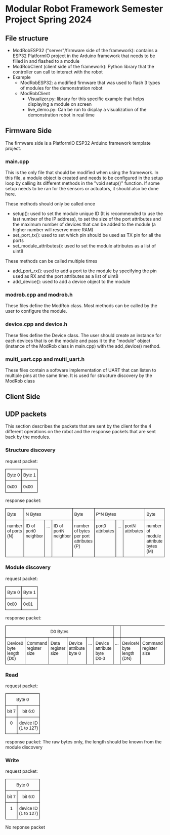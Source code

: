 # Modular Robot Framework Semester Project Spring 2024

## File structure

- ModRobESP32 ("server"/firmware side of the framework): contains a ESP32 PlatformIO project in the Arduino framework that needs to be filled in and flashed to a module
- ModRobClient (client side of the framework): Python library that the controller can call to interact with the robot
- Example
    - ModRobESP32: a modified firmware that was used to flash 3 types of modules for the demonstration robot
    - ModRobClient
        - Visualizer.py: library for this specific example that helps displaying a module on screen
        - live_demo.py: Can be run to display a visualization of the demonstration robot in real time


## Firmware Side
The firmware side is a PlatformIO ESP32 Arduino framework template project.
### main.cpp
This is the only file that should be modified when using the framework. In this file, a module object is created and needs to be configured in the setup loop by calling its different methods in the "void setup()" function. If some setup needs to be ran for the sensors or actuators, it should also be done here.

These methods should only be called once
- setup(): used to set the module unique ID (It is recommended to use the last number of the IP address), to set the size of the port attributes and the maximum number of devices that can be added to the module (a higher number will reserve more RAM)
- set_port_tx(): used to set which pin should be used as TX pin for all the ports
- set_module_attributes(): used to set the module attributes as a list of uint8

These methods can be called multiple times
- add_port_rx(): used to add a port to the module by specifying the pin used as RX and the port attributes as a list of uint8
- add_device(): used to add a device object to the module

### modrob.cpp and modrob.h
These files define the ModRob class. Most methods can be called by the user to configure the module.

### device.cpp and device.h
These files define the Device class. The user should create an instance for each devices that is on the module and pass it to the "module" object (instance of the ModRob class in main.cpp) with the add_device() method.

### multi_uart.cpp and multi_uart.h
These files contain a software implementation of UART that can listen to multiple pins at the same time. It is used for structure discovery by the ModRob class

## Client Side


## UDP packets
This section describes the packets that are sent by the client for the 4 different operations on the robot and the response packets that are sent back by the modules.

### Structure discovery
request packet:
<style type="text/css">
.tg  {border-collapse:collapse;border-spacing:0;}
.tg td{border-color:black;border-style:solid;border-width:1px;font-family:Arial, sans-serif;font-size:14px;
  overflow:hidden;padding:10px 5px;word-break:normal;}
.tg th{border-color:black;border-style:solid;border-width:1px;font-family:Arial, sans-serif;font-size:14px;
  font-weight:normal;overflow:hidden;padding:10px 5px;word-break:normal;}
.tg .tg-0lax{text-align:left;vertical-align:top}
</style>
<table class="tg"><thead>
  <tr>
    <th class="tg-0lax">Byte 0</th>
    <th class="tg-0lax">Byte 1</th>
  </tr></thead>
<tbody>
  <tr>
    <td class="tg-0lax">0x00</td>
    <td class="tg-0lax">0x00</td>
  </tr>
</tbody>
</table>

response packet:
<style type="text/css">
.tg  {border-collapse:collapse;border-spacing:0;}
.tg td{border-color:black;border-style:solid;border-width:1px;font-family:Arial, sans-serif;font-size:14px;
  overflow:hidden;padding:10px 5px;word-break:normal;}
.tg th{border-color:black;border-style:solid;border-width:1px;font-family:Arial, sans-serif;font-size:14px;
  font-weight:normal;overflow:hidden;padding:10px 5px;word-break:normal;}
.tg .tg-0lax{text-align:left;vertical-align:top}
</style>
<table class="tg"><thead>
  <tr>
    <th class="tg-0lax">Byte</th>
    <th class="tg-0lax" colspan="3">N Bytes</th>
    <th class="tg-0lax">Byte</th>
    <th class="tg-0lax" colspan="3">P*N Bytes</th>
    <th class="tg-0lax">Byte</th>
    <th class="tg-0lax">M Bytes</th>
  </tr></thead>
<tbody>
  <tr>
    <td class="tg-0lax">number of ports (N)</td>
    <td class="tg-0lax">ID of port0 neighbor</td>
    <td class="tg-0lax">...</td>
    <td class="tg-0lax">ID of portN neighbor</td>
    <td class="tg-0lax">number of bytes per port attributes (P)</td>
    <td class="tg-0lax">port0 attributes</td>
    <td class="tg-0lax">...</td>
    <td class="tg-0lax">portN attributes</td>
    <td class="tg-0lax">number of module attribute bytes (M)</td>
    <td class="tg-0lax">module attributes</td>
  </tr>
</tbody>
</table>

### Module discovery

request packet:
<style type="text/css">
.tg  {border-collapse:collapse;border-spacing:0;}
.tg td{border-color:black;border-style:solid;border-width:1px;font-family:Arial, sans-serif;font-size:14px;
  overflow:hidden;padding:10px 5px;word-break:normal;}
.tg th{border-color:black;border-style:solid;border-width:1px;font-family:Arial, sans-serif;font-size:14px;
  font-weight:normal;overflow:hidden;padding:10px 5px;word-break:normal;}
.tg .tg-0lax{text-align:left;vertical-align:top}
</style>
<table class="tg"><thead>
  <tr>
    <th class="tg-0lax">Byte 0</th>
    <th class="tg-0lax">Byte 1</th>
  </tr></thead>
<tbody>
  <tr>
    <td class="tg-0lax">0x00</td>
    <td class="tg-0lax">0x01</td>
  </tr>
</tbody>
</table>

response packet:
<style type="text/css">
.tg  {border-collapse:collapse;border-spacing:0;}
.tg td{border-color:black;border-style:solid;border-width:1px;font-family:Arial, sans-serif;font-size:14px;
  overflow:hidden;padding:10px 5px;word-break:normal;}
.tg th{border-color:black;border-style:solid;border-width:1px;font-family:Arial, sans-serif;font-size:14px;
  font-weight:normal;overflow:hidden;padding:10px 5px;word-break:normal;}
.tg .tg-baqh{text-align:center;vertical-align:top}
.tg .tg-0lax{text-align:left;vertical-align:top}
</style>
<table class="tg"><thead>
  <tr>
    <th class="tg-baqh" colspan="6">D0 Bytes</th>
    <th class="tg-0lax"></th>
    <th class="tg-baqh" colspan="6">DN Bytes</th>
  </tr></thead>
<tbody>
  <tr>
    <td class="tg-0lax">Device0 byte length (D0)</td>
    <td class="tg-0lax">Command register size</td>
    <td class="tg-0lax">Data register size</td>
    <td class="tg-0lax">Device attribute byte 0</td>
    <td class="tg-0lax">...</td>
    <td class="tg-0lax">Device attribute byte D0-3</td>
    <td class="tg-0lax">...</td>
    <td class="tg-0lax">DeviceN byte length (DN)</td>
    <td class="tg-0lax">Command register size</td>
    <td class="tg-0lax">Data register size</td>
    <td class="tg-0lax">Device attribute byte 0</td>
    <td class="tg-0lax">...</td>
    <td class="tg-0lax">Device attribute byte DN-3</td>
  </tr>
</tbody>
</table>

### Read
request packet:
<style type="text/css">
.tg  {border-collapse:collapse;border-spacing:0;}
.tg td{border-color:black;border-style:solid;border-width:1px;font-family:Arial, sans-serif;font-size:14px;
  overflow:hidden;padding:10px 5px;word-break:normal;}
.tg th{border-color:black;border-style:solid;border-width:1px;font-family:Arial, sans-serif;font-size:14px;
  font-weight:normal;overflow:hidden;padding:10px 5px;word-break:normal;}
.tg .tg-baqh{text-align:center;vertical-align:top}
</style>
<table class="tg"><thead>
  <tr>
    <th class="tg-baqh" colspan="2">Byte 0</th>
  </tr></thead>
<tbody>
  <tr>
    <td class="tg-baqh">bit 7</td>
    <td class="tg-baqh">bit 6:0</td>
  </tr>
  <tr>
    <td class="tg-baqh">0</td>
    <td class="tg-baqh">device ID<br>(1 to 127)</td>
  </tr>
</tbody>
</table>

response packet: The raw bytes only, the length should be known from the module discovery

### Write
request packet:
<style type="text/css">
.tg  {border-collapse:collapse;border-spacing:0;}
.tg td{border-color:black;border-style:solid;border-width:1px;font-family:Arial, sans-serif;font-size:14px;
  overflow:hidden;padding:10px 5px;word-break:normal;}
.tg th{border-color:black;border-style:solid;border-width:1px;font-family:Arial, sans-serif;font-size:14px;
  font-weight:normal;overflow:hidden;padding:10px 5px;word-break:normal;}
.tg .tg-baqh{text-align:center;vertical-align:top}
</style>
<table class="tg"><thead>
  <tr>
    <th class="tg-baqh" colspan="2">Byte 0</th>
  </tr></thead>
<tbody>
  <tr>
    <td class="tg-baqh">bit 7</td>
    <td class="tg-baqh">bit 6:0</td>
  </tr>
  <tr>
    <td class="tg-baqh">1</td>
    <td class="tg-baqh">device ID<br>(1 to 127)</td>
  </tr>
</tbody>
</table>

No reponse packet